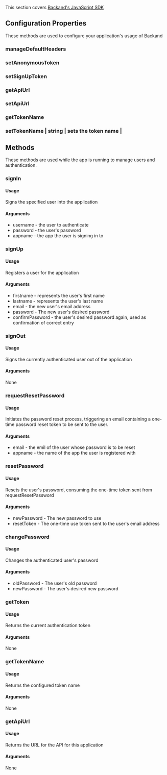 This section covers [Backand's JavaScript SDK](https://github.com/backand/angularbknd-sdk)

## Configuration Properties

These methods are used to configure your application's usage of Backand

### manageDefaultHeaders 
### setAnonymousToken
### setSignUpToken
### getApiUrl
### setApiUrl
### getTokenName
### setTokenName | string | sets the token name |

## Methods

These methods are used while the app is running to manage users and authentication.

### signIn
#### Usage
Signs the specified user into the application
#### Arguments
* username - the user to authenticate
* password - the user's password
* appname - the app the user is signing in to

### signUp
#### Usage
Registers a user for the application
#### Arguments
* firstname - represents the user's first name
* lastname - represents the user's last name
* email - the new user's email address
* password - The new user's desired password
* confirmPassword - the user's desired password again, used as confirmation of correct entry

### signOut
#### Usage
Signs the currently authenticated user out of the application
#### Arguments
None

### requestResetPassword
#### Usage
Initiates the password reset process, triggering an email containing a one-time password reset token to be sent to the user.
#### Arguments
* email - the emil of the user whose password is to be reset
* appname - the name of the app the user is registered with

### resetPassword
#### Usage
Resets the user's password, consuming the one-time token sent from requestResetPassword
#### Arguments 
* newPassword - The new password to use
* resetToken - The one-time use token sent to the user's email address

### changePassword
#### Usage
Changes the authenticated user's password
#### Arguments
* oldPassword - The user's old password
* newPassword - The user's desired new password

### getToken 
#### Usage
Returns the current authentication token
#### Arguments
None 

### getTokenName
#### Usage
Returns the configured token name
#### Arguments 
None

### getApiUrl
#### Usage
Returns the URL for the API for this application
#### Arguments
None